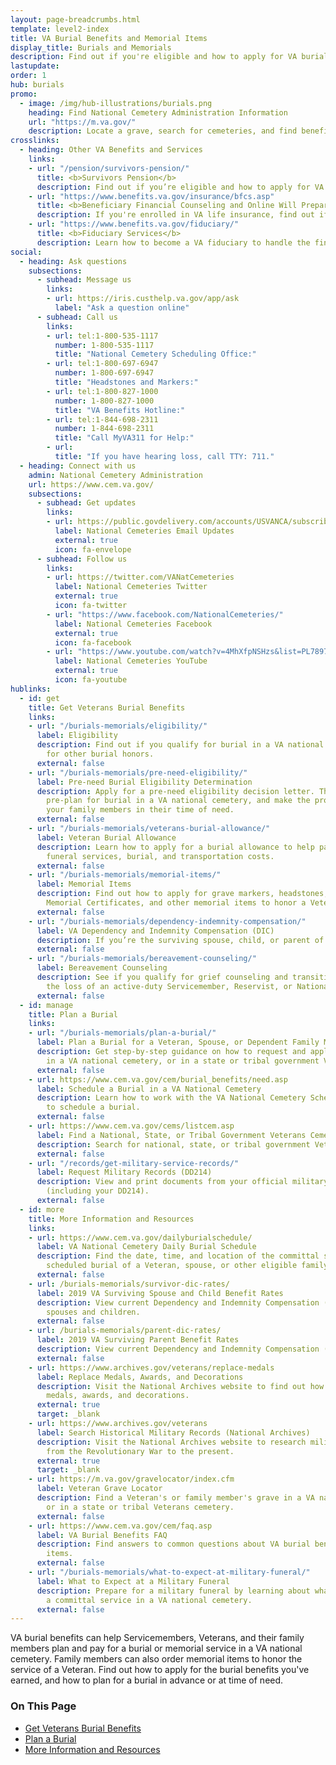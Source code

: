 ```yaml
---
layout: page-breadcrumbs.html
template: level2-index
title: VA Burial Benefits and Memorial Items
display_title: Burials and Memorials
description: Find out if you're eligible and how to apply for VA burial benefits. Veterans burial benefits include burial in a VA national cemetery and memorial items. Survivors and dependents may also qualify for compensation and other benefits.
lastupdate:
order: 1
hub: burials
promo:
  - image: /img/hub-illustrations/burials.png
    heading: Find National Cemetery Administration Information
    url: "https://m.va.gov/"
    description: Locate a grave, search for cemeteries, and find benefits information and resources.
crosslinks:
  - heading: Other VA Benefits and Services
    links:
    - url: "/pension/survivors-pension/"
      title: <b>Survivors Pension</b>
      description: Find out if you’re eligible and how to apply for VA pension benefits as a surviving spouse or child of a deceased Veteran with wartime service.
    - url: "https://www.benefits.va.gov/insurance/bfcs.asp"
      title: <b>Beneficiary Financial Counseling and Online Will Preparation</b>
      description: If you're enrolled in VA life insurance, find out if you can get free financial planning and online will preparation services.
    - url: "https://www.benefits.va.gov/fiduciary/"
      title: <b>Fiduciary Services</b>
      description: Learn how to become a VA fiduciary to handle the financial affairs of a Veteran in need.
social:
  - heading: Ask questions
    subsections:
      - subhead: Message us
        links:
        - url: https://iris.custhelp.va.gov/app/ask
          label: "Ask a question online"
      - subhead: Call us
        links:
        - url: tel:1-800-535-1117
          number: 1-800-535-1117
          title: "National Cemetery Scheduling Office:"
        - url: tel:1-800-697-6947
          number: 1-800-697-6947
          title: "Headstones and Markers:"
        - url: tel:1-800-827-1000
          number: 1-800-827-1000
          title: "VA Benefits Hotline:"
        - url: tel:1-844-698-2311
          number: 1-844-698-2311
          title: "Call MyVA311 for Help:"
        - url:
          title: "If you have hearing loss, call TTY: 711."
  - heading: Connect with us
    admin: National Cemetery Administration
    url: https://www.cem.va.gov/
    subsections:
      - subhead: Get updates
        links:
        - url: https://public.govdelivery.com/accounts/USVANCA/subscribers/qualify
          label: National Cemeteries Email Updates
          external: true
          icon: fa-envelope
      - subhead: Follow us
        links:
        - url: https://twitter.com/VANatCemeteries
          label: National Cemeteries Twitter
          external: true
          icon: fa-twitter
        - url: "https://www.facebook.com/NationalCemeteries/"
          label: National Cemeteries Facebook
          external: true
          icon: fa-facebook
        - url: "https://www.youtube.com/watch?v=4MhXfpNSHzs&list=PL7897A1FCC5516DDE"
          label: National Cemeteries YouTube
          external: true
          icon: fa-youtube
hublinks:
  - id: get
    title: Get Veterans Burial Benefits
    links:
    - url: "/burials-memorials/eligibility/"
      label: Eligibility
      description: Find out if you qualify for burial in a VA national cemetery and
        for other burial honors.
      external: false
    - url: "/burials-memorials/pre-need-eligibility/"
      label: Pre-need Burial Eligibility Determination
      description: Apply for a pre-need eligibility decision letter. This can help you
        pre-plan for burial in a VA national cemetery, and make the process easier for
        your family members in their time of need.
      external: false
    - url: "/burials-memorials/veterans-burial-allowance/"
      label: Veteran Burial Allowance
      description: Learn how to apply for a burial allowance to help pay for a Veteran's
        funeral services, burial, and transportation costs.
      external: false
    - url: "/burials-memorials/memorial-items/"
      label: Memorial Items
      description: Find out how to apply for grave markers, headstones, Presidential
        Memorial Certificates, and other memorial items to honor a Veteran's service.
      external: false
    - url: "/burials-memorials/dependency-indemnity-compensation/"
      label: VA Dependency and Indemnity Compensation (DIC)
      description: If you’re the surviving spouse, child, or parent of a service member who died in the line of duty, or the survivor of a Veteran who died from a service-related injury or illness, find out how to apply for this tax-free monetary benefit.
      external: false
    - url: "/burials-memorials/bereavement-counseling/"
      label: Bereavement Counseling
      description: See if you qualify for grief counseling and transition support after
        the loss of an active-duty Servicemember, Reservist, or National Guard Soldier.
      external: false
  - id: manage
    title: Plan a Burial
    links:
    - url: "/burials-memorials/plan-a-burial/"
      label: Plan a Burial for a Veteran, Spouse, or Dependent Family Member
      description: Get step-by-step guidance on how to request and apply for a burial
        in a VA national cemetery, or in a state or tribal government Veterans cemetery.
      external: false
    - url: https://www.cem.va.gov/cem/burial_benefits/need.asp
      label: Schedule a Burial in a VA National Cemetery
      description: Learn how to work with the VA National Cemetery Scheduling Office
        to schedule a burial.
      external: false
    - url: https://www.cem.va.gov/cems/listcem.asp
      label: Find a National, State, or Tribal Government Veterans Cemetery
      description: Search for national, state, or tribal government Veterans cemeteries.
      external: false
    - url: "/records/get-military-service-records/"
      label: Request Military Records (DD214)
      description: View and print documents from your official military personnel file
        (including your DD214).
      external: false
  - id: more
    title: More Information and Resources
    links:
    - url: https://www.cem.va.gov/dailyburialschedule/
      label: VA National Cemetery Daily Burial Schedule
      description: Find the date, time, and location of the committal service for the
        scheduled burial of a Veteran, spouse, or other eligible family member.
      external: false
    - url: /burials-memorials/survivor-dic-rates/
      label: 2019 VA Surviving Spouse and Child Benefit Rates
      description: View current Dependency and Indemnity Compensation (DIC) rates for surviving
        spouses and children.
      external: false
    - url: /burials-memorials/parent-dic-rates/
      label: 2019 VA Surviving Parent Benefit Rates
      description: View current Dependency and Indemnity Compensation (DIC) rates for surviving parents.
      external: false
    - url: https://www.archives.gov/veterans/replace-medals
      label: Replace Medals, Awards, and Decorations
      description: Visit the National Archives website to find out how to request replacement
        medals, awards, and decorations.
      external: true
      target: _blank
    - url: https://www.archives.gov/veterans
      label: Search Historical Military Records (National Archives)
      description: Visit the National Archives website to research military records
        from the Revolutionary War to the present.
      external: true
      target: _blank
    - url: https://m.va.gov/gravelocator/index.cfm
      label: Veteran Grave Locator
      description: Find a Veteran's or family member's grave in a VA national cemetery,
        or in a state or tribal Veterans cemetery.
      external: false
    - url: https://www.cem.va.gov/cem/faq.asp
      label: VA Burial Benefits FAQ
      description: Find answers to common questions about VA burial benefits and memorial
        items.
      external: false
    - url: "/burials-memorials/what-to-expect-at-military-funeral/"
      label: What to Expect at a Military Funeral
      description: Prepare for a military funeral by learning about what happens at
        a committal service in a VA national cemetery.
      external: false
---
```


<p class="va-introtext">
VA burial benefits can help Servicemembers, Veterans, and their family members plan and pay for a burial or memorial service in a VA national cemetery. Family members can also order memorial items to honor the service of a Veteran. Find out how to apply for the burial benefits you've earned, and how to plan for a burial in advance or at time of need.</p>

<h3>On This Page</h3>

<ul>
  <li><a href="#get">Get Veterans Burial Benefits</a></li>
  <li><a href="#manage">Plan a Burial</a></li>
  <li><a href="#more">More Information and Resources</a></li>
</ul>
